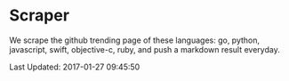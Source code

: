 # Scraper

We scrape the github trending page of these languages: go, python, javascript, swift, objective-c, ruby, and push a markdown result everyday.

Last Updated: 2017-01-27 09:45:50
